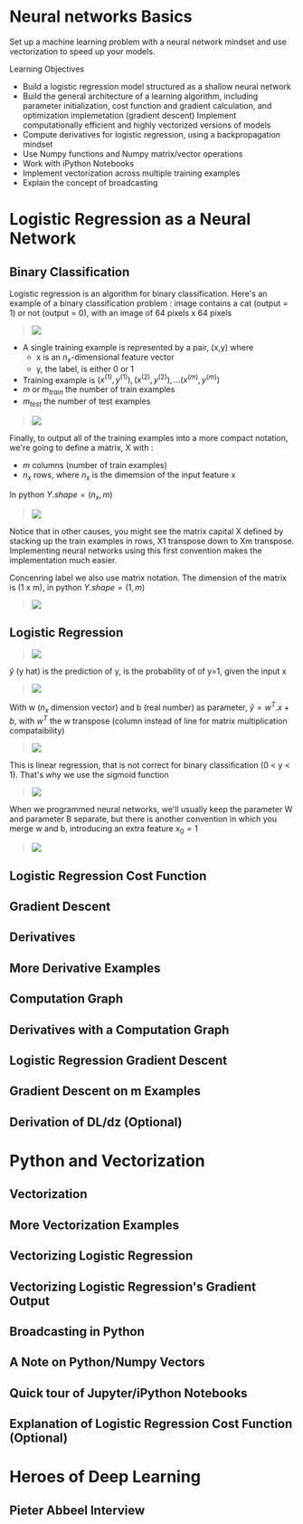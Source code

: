 # Neural networks Basics

Set up a machine learning problem with a neural network mindset and use vectorization to speed up your models.

Learning Objectives
- Build a logistic regression model structured as a shallow neural network
- Build the general architecture of a learning algorithm, including parameter initialization, cost function and gradient calculation, and optimization implemetation (gradient descent)
Implement computationally efficient and highly vectorized versions of models
- Compute derivatives for logistic regression, using a backpropagation mindset
- Use Numpy functions and Numpy matrix/vector operations
- Work with iPython Notebooks
- Implement vectorization across multiple training examples
- Explain the concept of broadcasting

# Logistic Regression as a Neural Network

## Binary Classification

Logistic regression is an algorithm for binary classification.
Here's an example of a binary classification problem : image contains a cat (output = 1) or not (output = 0), with an image of 64 pixels x 64 pixels 

> <img src="./images/w02-01-w02-01-Binary_Classification/img_2023-03-11_12-51-22.png">

- A single training example is represented by a pair, (x,y) where 
    - x is an $n_x$-dimensional feature vector 
    - y, the label, is either 0 or 1
- Training example is $(x^{(1)}, y^{(1)}), (x^{(2)}, y^{(2)}), ... (x^{(m)}, y^{(m)})$
- $m$ or $m_{train}$ the number of train examples
- $m_{test}$ the number of test examples

> <img src="./images/w02-01-w02-01-Binary_Classification/img_2023-03-11_12-51-25.png">

Finally, to output all of the training examples into a more compact notation, we're going to define a matrix, X with :
- $m$ columns (number of train examples)
- $n_x$ rows, where $n_x$ is the dimemsion of the input feature x

In python $Y.shape=(n_x,m)$

> <img src="./images/w02-01-w02-01-Binary_Classification/img_2023-03-11_14-26-29.png">

Notice that in other causes, you might see the matrix capital X defined by stacking up the train examples in rows, X1 transpose down to Xm transpose. Implementing neural networks using this first convention makes the implementation much easier.

Concenring label we also use matrix notation. The dimension of the matrix is (1 x m), in python $Y.shape = (1,m)$

> <img src="./images/w02-01-w02-01-Binary_Classification/img_2023-03-11_14-38-07.png">


## Logistic Regression

 > <img src="./images/w02-02-Logistic_Regression/img_2023-03-11_14-47-23.png">


$\hat{y}$ (y hat) is the prediction of y, is the probability of of y=1, given the input x
> <img src="./images/w02-02-Logistic_Regression/img_2023-03-11_14-52-53.png">

With w ($n_x$ dimension vector) and b (real number) as parameter, $\hat{y} = w^T.x + b$, with $w^T$ the w transpose (column instead of line for matrix multiplication compataibility)

> <img src="./images/w02-02-Logistic_Regression/img_2023-03-11_14-59-28.png">

This is linear regression, that is not correct for binary classification (0 < y < 1). That's why we use the sigmoid function

> <img src="./images/w02-02-Logistic_Regression/img_2023-03-11_15-04-02.png">

When we programmed neural networks, we'll usually keep the parameter W and parameter B separate, but there is another convention in which you merge w and b, introducing an extra feature $x_0=1$

> <img src="./images/w02-02-Logistic_Regression/img_2023-03-11_15-03-05.png">

## Logistic Regression Cost Function

## Gradient Descent

## Derivatives

## More Derivative Examples

## Computation Graph

## Derivatives with a Computation Graph

## Logistic Regression Gradient Descent

## Gradient Descent on m Examples

## Derivation of DL/dz (Optional)



# Python and Vectorization

## Vectorization

## More Vectorization Examples

## Vectorizing Logistic Regression

## Vectorizing Logistic Regression's Gradient Output

## Broadcasting in Python

## A Note on Python/Numpy Vectors

## Quick tour of Jupyter/iPython Notebooks

## Explanation of Logistic Regression Cost Function (Optional)




# Heroes of Deep Learning

## Pieter Abbeel Interview

